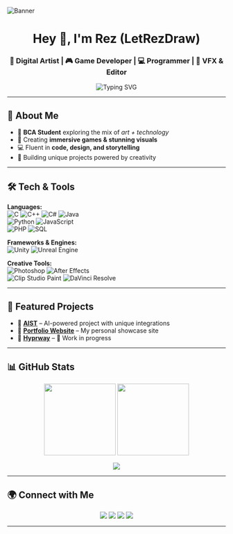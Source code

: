 ![Banner](https://cdna.artstation.com/p/assets/images/images/083/301/330/large/rezoxx-img-20241230-010636.jpg?1735501037)

<h1 align="center">Hey 👋, I'm Rez (LetRezDraw)</h1>
<h3 align="center">🎨 Digital Artist | 🎮 Game Developer | 💻 Programmer | 🎥 VFX & Editor</h3>

<p align="center">
  <img src="https://readme-typing-svg.herokuapp.com?font=Fira+Code&pause=2000&color=FF0026&width=500&lines=I+mix+Art+%2B+Code+to+create+Magic;Digital+Artist+%7C+Game+Developer;Programmer+%7C+Video+Editor+%7C+VFX;Always+Learning+%26+Building+🚀" alt="Typing SVG" />
</p>

---

## 💫 About Me  
- 🌱 **BCA Student** exploring the mix of *art + technology*  
- 🎨 Creating **immersive games & stunning visuals**  
- 💻 Fluent in **code, design, and storytelling**  
- 🚀 Building unique projects powered by creativity  

---

## 🛠️ Tech & Tools  

**Languages:**  
![C](https://img.shields.io/badge/-C-00599C?logo=c&logoColor=white) 
![C++](https://img.shields.io/badge/-C++-00599C?logo=cplusplus&logoColor=white) 
![C#](https://img.shields.io/badge/-C%23-239120?logo=csharp&logoColor=white) 
![Java](https://img.shields.io/badge/-Java-007396?logo=java&logoColor=white)  
![Python](https://img.shields.io/badge/-Python-3776AB?logo=python&logoColor=white) 
![JavaScript](https://img.shields.io/badge/-JavaScript-F7DF1E?logo=javascript&logoColor=black)  
![PHP](https://img.shields.io/badge/-PHP-777BB4?logo=php&logoColor=white) 
![SQL](https://img.shields.io/badge/-SQL-336791?logo=postgresql&logoColor=white)

**Frameworks & Engines:**  
![Unity](https://img.shields.io/badge/-Unity-000000?logo=unity&logoColor=white) 
![Unreal Engine](https://img.shields.io/badge/-Unreal-313131?logo=unrealengine&logoColor=white)  

**Creative Tools:**  
![Photoshop](https://img.shields.io/badge/-Photoshop-31A8FF?logo=adobephotoshop&logoColor=white) 
![After Effects](https://img.shields.io/badge/-After%20Effects-9999FF?logo=adobeaftereffects&logoColor=white)  
![Clip Studio Paint](https://img.shields.io/badge/-Clip%20Studio%20Paint-333333?logo=clipstudiopaint&logoColor=white) 
![DaVinci Resolve](https://img.shields.io/badge/-DaVinci%20Resolve-233A5C?logo=davinciresolve&logoColor=white)  

---

## 📌 Featured Projects  

- 🔹 [**AIST**](https://github.com/letrezdraw/AIST) – AI-powered project with unique integrations  
- 🔹 [**Portfolio Website**](https://github.com/letrezdraw/portfolio) – My personal showcase site  
- 🔹 [**Hyprway**](https://github.com/letrezdraw/Hyprway) – 🚧 Work in progress  

---

## 📊 GitHub Stats  

<p align="center">
  <img src="https://github-readme-stats.vercel.app/api?username=letrezdraw&show_icons=true&theme=radical&title_color=ff0026&icon_color=ff0026&hide_border=true" height="165"/>
  <img src="https://github-readme-stats.vercel.app/api/top-langs/?username=letrezdraw&layout=compact&theme=radical&title_color=ff0026&hide_border=true" height="165"/>
</p>

<p align="center">
  <img src="https://github-readme-streak-stats.herokuapp.com/?user=letrezdraw&theme=radical&ring=ff0026&fire=ff0026&hide_border=true" />
</p>

---

## 🌍 Connect with Me  

<p align="center">
  <a href="https://www.instagram.com/letrezdraw"><img src="https://img.shields.io/badge/Instagram-ff0026?style=for-the-badge&logo=instagram&logoColor=white"/></a>
  <a href="https://www.artstation.com/letrezdraw"><img src="https://img.shields.io/badge/ArtStation-13AFF0?style=for-the-badge&logo=artstation&logoColor=white"/></a>
  <a href="https://www.youtube.com/@letrezdraw"><img src="https://img.shields.io/badge/YouTube-FF0000?style=for-the-badge&logo=youtube&logoColor=white"/></a>
  <a href="https://www.x.com/letrezdraw"><img src="https://img.shields.io/badge/X-3c00bd?style=for-the-badge&logo=X&logoColor=white"/></a>
</p>

---


